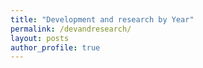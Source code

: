 ```yaml
---
title: "Development and research by Year"
permalink: /devandresearch/
layout: posts
author_profile: true
---
```

